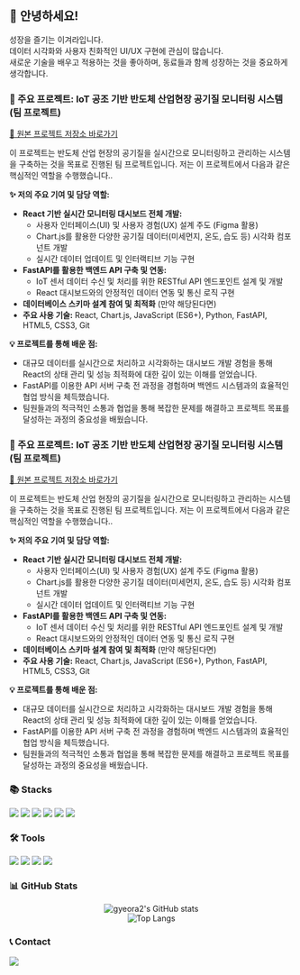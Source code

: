 ## 👋 안녕하세요!
성장을 즐기는 이겨라입니다.  
데이터 시각화와 사용자 친화적인 UI/UX 구현에 관심이 많습니다.  
새로운 기술을 배우고 적용하는 것을 좋아하며, 동료들과 함께 성장하는 것을 중요하게 생각합니다.

### 🚀 주요 프로젝트: IoT 공조 기반 반도체 산업현장 공기질 모니터링 시스템 (팀 프로젝트)

[🔗 원본 프로젝트 저장소 바로가기](https://github.com/2024-SMHRD-KDT-BigData-29/Smhrd_F4) 

이 프로젝트는 반도체 산업 현장의 공기질을 실시간으로 모니터링하고 관리하는 시스템을 구축하는 것을 목표로 진행된 팀 프로젝트입니다. 
저는 이 프로젝트에서 다음과 같은 핵심적인 역할을 수행했습니다..

**✨ 저의 주요 기여 및 담당 역할:**

* **React 기반 실시간 모니터링 대시보드 전체 개발:**
    * 사용자 인터페이스(UI) 및 사용자 경험(UX) 설계 주도 (Figma 활용)
    * Chart.js를 활용한 다양한 공기질 데이터(미세먼지, 온도, 습도 등) 시각화 컴포넌트 개발
    * 실시간 데이터 업데이트 및 인터랙티브 기능 구현
* **FastAPI를 활용한 백엔드 API 구축 및 연동:**
    * IoT 센서 데이터 수신 및 처리를 위한 RESTful API 엔드포인트 설계 및 개발
    * React 대시보드와의 안정적인 데이터 연동 및 통신 로직 구현
* **데이터베이스 스키마 설계 참여 및 최적화** (만약 해당된다면)
* **주요 사용 기술:** React, Chart.js, JavaScript (ES6+), Python, FastAPI, HTML5, CSS3, Git

**💡 프로젝트를 통해 배운 점:**
* 대규모 데이터를 실시간으로 처리하고 시각화하는 대시보드 개발 경험을 통해 React의 상태 관리 및 성능 최적화에 대한 깊이 있는 이해를 얻었습니다.
* FastAPI를 이용한 API 서버 구축 전 과정을 경험하며 백엔드 시스템과의 효율적인 협업 방식을 체득했습니다.
* 팀원들과의 적극적인 소통과 협업을 통해 복잡한 문제를 해결하고 프로젝트 목표를 달성하는 과정의 중요성을 배웠습니다.

### 🚀 주요 프로젝트: IoT 공조 기반 반도체 산업현장 공기질 모니터링 시스템 (팀 프로젝트)

[🔗 원본 프로젝트 저장소 바로가기](https://github.com/2024-SMHRD-KDT-BigData-29/Smhrd_F4) 

이 프로젝트는 반도체 산업 현장의 공기질을 실시간으로 모니터링하고 관리하는 시스템을 구축하는 것을 목표로 진행된 팀 프로젝트입니다. 
저는 이 프로젝트에서 다음과 같은 핵심적인 역할을 수행했습니다..

**✨ 저의 주요 기여 및 담당 역할:**

* **React 기반 실시간 모니터링 대시보드 전체 개발:**
    * 사용자 인터페이스(UI) 및 사용자 경험(UX) 설계 주도 (Figma 활용)
    * Chart.js를 활용한 다양한 공기질 데이터(미세먼지, 온도, 습도 등) 시각화 컴포넌트 개발
    * 실시간 데이터 업데이트 및 인터랙티브 기능 구현
* **FastAPI를 활용한 백엔드 API 구축 및 연동:**
    * IoT 센서 데이터 수신 및 처리를 위한 RESTful API 엔드포인트 설계 및 개발
    * React 대시보드와의 안정적인 데이터 연동 및 통신 로직 구현
* **데이터베이스 스키마 설계 참여 및 최적화** (만약 해당된다면)
* **주요 사용 기술:** React, Chart.js, JavaScript (ES6+), Python, FastAPI, HTML5, CSS3, Git

**💡 프로젝트를 통해 배운 점:**
* 대규모 데이터를 실시간으로 처리하고 시각화하는 대시보드 개발 경험을 통해 React의 상태 관리 및 성능 최적화에 대한 깊이 있는 이해를 얻었습니다.
* FastAPI를 이용한 API 서버 구축 전 과정을 경험하며 백엔드 시스템과의 효율적인 협업 방식을 체득했습니다.
* 팀원들과의 적극적인 소통과 협업을 통해 복잡한 문제를 해결하고 프로젝트 목표를 달성하는 과정의 중요성을 배웠습니다.




### 📚 Stacks
<p>
  <img src="https://img.shields.io/badge/JavaScript-F7DF1E?style=flat-square&logo=JavaScript&logoColor=black"/>
  <img src="https://img.shields.io/badge/React-61DAFB?style=flat-square&logo=React&logoColor=black"/>
  <img src="https://img.shields.io/badge/Python-3776AB?style=flat-square&logo=Python&logoColor=white"/>
  <img src="https://img.shields.io/badge/FastAPI-009688?style=flat-square&logo=FastAPI&logoColor=white"/>
  <img src="https://img.shields.io/badge/HTML5-E34F26?style=flat-square&logo=HTML5&logoColor=white"/>
  <img src="https://img.shields.io/badge/CSS3-1572B6?style=flat-square&logo=CSS3&logoColor=white"/>
</p>

### 🛠️ Tools
<p>
  <img src="https://img.shields.io/badge/Git-F05032?style=flat-square&logo=Git&logoColor=white"/>
  <img src="https://img.shields.io/badge/GitHub-181717?style=flat-square&logo=GitHub&logoColor=white"/>
  <img src="https://img.shields.io/badge/Figma-F24E1E?style=flat-square&logo=Figma&logoColor=white"/>
  <img src="https://img.shields.io/badge/VSCode-007ACC?style=flat-square&logo=VisualStudioCode&logoColor=white"/>
</p>

### 📊 GitHub Stats
<div align="center">
  <img src="https://github-readme-stats.vercel.app/api?username=gyeora2&show_icons=true&theme=radical" alt="gyeora2's GitHub stats"/>
  <br/>
  <img src="https://github-readme-stats.vercel.app/api/top-langs/?username=gyeora2&layout=compact&theme=radical" alt="Top Langs"/>
</div>

### 📞 Contact
<p>
  <a href="mailto:lgr0223000@gmail.com"><img src="https://img.shields.io/badge/Email-lgr0223000@gmail.com-EA4335?style=flat-square&logo=Gmail&logoColor=white"/></a>
</p>

